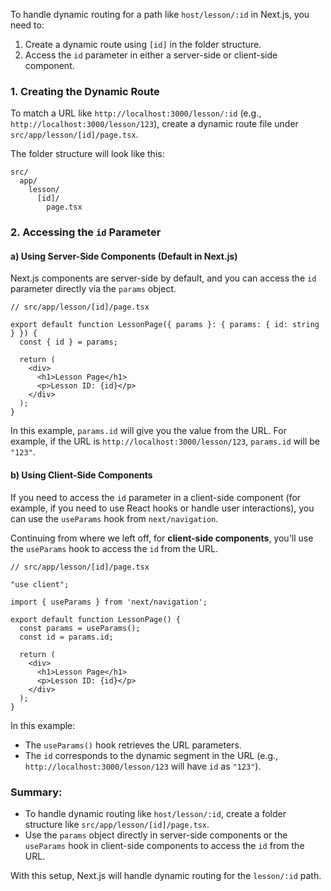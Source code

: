 To handle dynamic routing for a path like `host/lesson/:id` in Next.js, you need to:

1. Create a dynamic route using `[id]` in the folder structure.
2. Access the `id` parameter in either a server-side or client-side component.

### 1. **Creating the Dynamic Route**

To match a URL like `http://localhost:3000/lesson/:id` (e.g., `http://localhost:3000/lesson/123`), create a dynamic route file under `src/app/lesson/[id]/page.tsx`.

The folder structure will look like this:

```
src/
  app/
    lesson/
      [id]/
        page.tsx
```

### 2. **Accessing the `id` Parameter**

#### a) **Using Server-Side Components (Default in Next.js)**

Next.js components are server-side by default, and you can access the `id` parameter directly via the `params` object.

```tsx
// src/app/lesson/[id]/page.tsx

export default function LessonPage({ params }: { params: { id: string } }) {
  const { id } = params;

  return (
    <div>
      <h1>Lesson Page</h1>
      <p>Lesson ID: {id}</p>
    </div>
  );
}
```

In this example, `params.id` will give you the value from the URL. For example, if the URL is `http://localhost:3000/lesson/123`, `params.id` will be `"123"`.

#### b) **Using Client-Side Components**

If you need to access the `id` parameter in a client-side component (for example, if you need to use React hooks or handle user interactions), you can use the `useParams` hook from `next/navigation`.

Continuing from where we left off, for **client-side components**, you'll use the `useParams` hook to access the `id` from the URL.

```tsx
// src/app/lesson/[id]/page.tsx

"use client";

import { useParams } from 'next/navigation';

export default function LessonPage() {
  const params = useParams();
  const id = params.id;

  return (
    <div>
      <h1>Lesson Page</h1>
      <p>Lesson ID: {id}</p>
    </div>
  );
}
```

In this example:
- The `useParams()` hook retrieves the URL parameters. 
- The `id` corresponds to the dynamic segment in the URL (e.g., `http://localhost:3000/lesson/123` will have `id` as `"123"`).

### Summary:
- To handle dynamic routing like `host/lesson/:id`, create a folder structure like `src/app/lesson/[id]/page.tsx`.
- Use the `params` object directly in server-side components or the `useParams` hook in client-side components to access the `id` from the URL.

With this setup, Next.js will handle dynamic routing for the `lesson/:id` path.